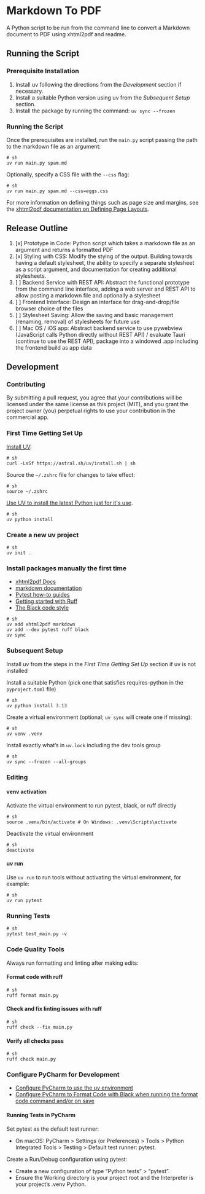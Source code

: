 # Markdown To PDF

A Python script to be run from the command line to convert a Markdown document to PDF using xhtml2pdf and readme.

## Running the Script

### Prerequisite Installation

1. Install uv following the directions from the *Development* section if necessary.
2. Install a suitable Python version using uv from the *Subsequent Setup* section.
3. Install the package by running the command: `uv sync --frozen`

### Running the Script

Once the prerequisites are installed, run the `main.py` script passing the path to the markdown file as an argument:

```shell
# sh
uv run main.py spam.md
```

Optionally, specify a CSS file with the `--css` flag:

```shell
# sh
uv run main.py spam.md --css=eggs.css
```

For more information on defining things such as page size and margins, see the [xhtml2pdf documentation on Defining Page Layouts](https://xhtml2pdf.readthedocs.io/en/latest/format_html.html#pages).

## Release Outline

1. [x] Prototype in Code: Python script which takes a markdown file as an argument and returns a formatted PDF
2. [x] Styling with CSS: Modify the stying of the output. Building towards having a default stylesheet, the ability to specify a separate stylesheet as a script argument, and documentation for creating additional stylesheets.
3. [ ] Backend Service with REST API: Abstract the functional prototype from the command line interface, adding a web server and REST API to allow posting a markdown file and optionally a stylesheet
4. [ ] Frontend Interface: Design an interface for drag-and-drop/file browser choice of the files
5. [ ] Stylesheet Saving: Allow the saving and basic management (renaming, removal) of stylesheets for future use
6. [ ] Mac OS / iOS app: Abstract backend service to use pywebview (JavaScript calls Python directly without REST API) / evaluate Tauri (continue to use the REST API), package into a windowed .app including the frontend build as app data 

## Development

### Contributing

By submitting a pull request, you agree that your contributions will be licensed under the same license as this project (MIT), and you grant the project owner (you) perpetual rights to use your contribution in the commercial app.

### First Time Getting Set Up

[Install UV](https://docs.astral.sh/uv/getting-started/installation/):

```shell
# sh
curl -LsSf https://astral.sh/uv/install.sh | sh
```

Source the `~/.zshrc` file for changes to take effect:

```shell
# sh
source ~/.zshrc
```

[Use UV to install the latest Python just for it's use](https://docs.astral.sh/uv/guides/install-python/).

```shell
# sh
uv python install
```

### Create a new uv project

```shell
# sh
uv init .
```

### Install packages manually the first time

- [xhtml2pdf Docs](https://xhtml2pdf.readthedocs.io/en/latest/quickstart.html)
- [markdown documentation](https://python-markdown.github.io/reference/)
- [Pytest how-to guides](https://docs.pytest.org/en/stable/how-to/index.html)
- [Getting started with Ruff](https://docs.astral.sh/ruff/tutorial/#getting-started)
- [The Black code style](https://black.readthedocs.io/en/stable/the_black_code_style/index.html)

```shell
# sh
uv add xhtml2pdf markdown 
uv add --dev pytest ruff black
uv sync
```

### Subsequent Setup

Install uv from the steps in the *First Time Getting Set Up* section if uv is not installed

Install a suitable Python (pick one that satisfies requires-python in the `pyproject.toml` file)

```shell
# sh
uv python install 3.13
```

Create a virtual environment (optional; `uv sync` will create one if missing):

```shell
# sh
uv venv .venv
```

Install exactly what’s in `uv.lock` including the dev tools group

```shell
# sh
uv sync --frozen --all-groups
```

### Editing

#### venv activation

Activate the virtual environment to run pytest, black, or ruff directly

```shell
# sh
source .venv/bin/activate # On Windows: .venv\Scripts\activate
```

Deactivate the virtual environment

```shell
# sh
deactivate
```

#### uv run

Use `uv run` to run tools without activating the virtual environment, for example:

```shell
# sh
uv run pytest
```

### Running Tests

```shell
# sh
pytest test_main.py -v
```

### Code Quality Tools

Always run formatting and linting after making edits:

#### Format code with ruff

```shell
# sh
ruff format main.py
```

#### Check and fix linting issues with ruff

```shell
# sh
ruff check --fix main.py
```

#### Verify all checks pass

```shell
# sh
ruff check main.py
```

### Configure PyCharm for Development

- [Configure PyCharm to use the uv environment](https://www.jetbrains.com/help/pycharm/uv.html)
- [Configure PyCharm to Format Code with Black when running the format code command and/or on save](https://www.jetbrains.com/help/pycharm/reformat-and-rearrange-code.html#configure-black)

#### Running Tests in PyCharm

Set pytest as the default test runner:
    
- On macOS: PyCharm > Settings (or Preferences) > Tools > Python Integrated Tools > Testing > Default test runner: pytest.

Create a Run/Debug configuration using pytest:

- Create a new configuration of type “Python tests” > “pytest”.
- Ensure the Working directory is your project root and the Interpreter is your project’s .venv Python.
